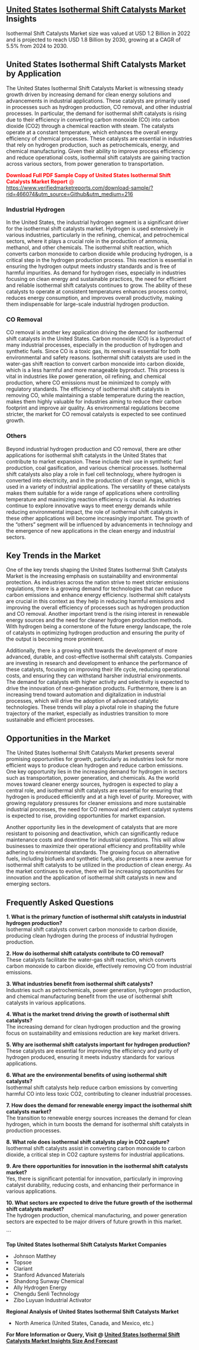 <h2><a href="https://www.verifiedmarketreports.com/download-sample/?rid=466074&amp;utm_source=Github&amp;utm_medium=216" target="_blank">United States Isothermal Shift Catalysts Market</a> Insights</h2><p>Isothermal Shift Catalysts Market size was valued at USD 1.2 Billion in 2022 and is projected to reach USD 1.8 Billion by 2030, growing at a CAGR of 5.5% from 2024 to 2030.</p><p><h2>United States Isothermal Shift Catalysts Market by Application</h2><p>The United States Isothermal Shift Catalysts Market is witnessing steady growth driven by increasing demand for clean energy solutions and advancements in industrial applications. These catalysts are primarily used in processes such as hydrogen production, CO removal, and other industrial processes. In particular, the demand for isothermal shift catalysts is rising due to their efficiency in converting carbon monoxide (CO) into carbon dioxide (CO2) through a chemical reaction with steam. The catalysts operate at a constant temperature, which enhances the overall energy efficiency of chemical processes. These catalysts are essential in industries that rely on hydrogen production, such as petrochemicals, energy, and chemical manufacturing. Given their ability to improve process efficiency and reduce operational costs, isothermal shift catalysts are gaining traction across various sectors, from power generation to transportation.<p><span class=""><span style="color: #ff0000;"><strong>Download Full PDF Sample Copy of United States Isothermal Shift Catalysts Market Report</strong> @ </span><a href="https://www.verifiedmarketreports.com/download-sample/?rid=466074&amp;utm_source=Github&amp;utm_medium=216" target="_blank">https://www.verifiedmarketreports.com/download-sample/?rid=466074&amp;utm_source=Github&amp;utm_medium=216</a></span></p></p><h3>Industrial Hydrogen</h3><p>In the United States, the industrial hydrogen segment is a significant driver for the isothermal shift catalysts market. Hydrogen is used extensively in various industries, particularly in the refining, chemical, and petrochemical sectors, where it plays a crucial role in the production of ammonia, methanol, and other chemicals. The isothermal shift reaction, which converts carbon monoxide to carbon dioxide while producing hydrogen, is a critical step in the hydrogen production process. This reaction is essential in ensuring the hydrogen output meets industry standards and is free of harmful impurities. As demand for hydrogen rises, especially in industries focusing on clean energy and sustainable practices, the need for efficient and reliable isothermal shift catalysts continues to grow. The ability of these catalysts to operate at consistent temperatures enhances process control, reduces energy consumption, and improves overall productivity, making them indispensable for large-scale industrial hydrogen production.<h3>CO Removal</h3><p>CO removal is another key application driving the demand for isothermal shift catalysts in the United States. Carbon monoxide (CO) is a byproduct of many industrial processes, especially in the production of hydrogen and synthetic fuels. Since CO is a toxic gas, its removal is essential for both environmental and safety reasons. Isothermal shift catalysts are used in the water-gas shift reaction to convert carbon monoxide into carbon dioxide, which is a less harmful and more manageable byproduct. This process is vital in industries like power generation, oil refining, and chemical production, where CO emissions must be minimized to comply with regulatory standards. The efficiency of isothermal shift catalysts in removing CO, while maintaining a stable temperature during the reaction, makes them highly valuable for industries aiming to reduce their carbon footprint and improve air quality. As environmental regulations become stricter, the market for CO removal catalysts is expected to see continued growth.<h3>Others</h3><p>Beyond industrial hydrogen production and CO removal, there are other applications for isothermal shift catalysts in the United States that contribute to market expansion. These include their use in synthetic fuel production, coal gasification, and various chemical processes. Isothermal shift catalysts also play a role in fuel cell technology, where hydrogen is converted into electricity, and in the production of clean syngas, which is used in a variety of industrial applications. The versatility of these catalysts makes them suitable for a wide range of applications where controlling temperature and maximizing reaction efficiency is crucial. As industries continue to explore innovative ways to meet energy demands while reducing environmental impact, the role of isothermal shift catalysts in these other applications will become increasingly important. The growth of the “others” segment will be influenced by advancements in technology and the emergence of new applications in the clean energy and industrial sectors.<h2>Key Trends in the Market</h2><p>One of the key trends shaping the United States Isothermal Shift Catalysts Market is the increasing emphasis on sustainability and environmental protection. As industries across the nation strive to meet stricter emissions regulations, there is a growing demand for technologies that can reduce carbon emissions and enhance energy efficiency. Isothermal shift catalysts are crucial in this context as they help in reducing harmful emissions and improving the overall efficiency of processes such as hydrogen production and CO removal. Another important trend is the rising interest in renewable energy sources and the need for cleaner hydrogen production methods. With hydrogen being a cornerstone of the future energy landscape, the role of catalysts in optimizing hydrogen production and ensuring the purity of the output is becoming more prominent.<p>Additionally, there is a growing shift towards the development of more advanced, durable, and cost-effective isothermal shift catalysts. Companies are investing in research and development to enhance the performance of these catalysts, focusing on improving their life cycle, reducing operational costs, and ensuring they can withstand harsher industrial environments. The demand for catalysts with higher activity and selectivity is expected to drive the innovation of next-generation products. Furthermore, there is an increasing trend toward automation and digitalization in industrial processes, which will drive the adoption of advanced catalytic technologies. These trends will play a pivotal role in shaping the future trajectory of the market, especially as industries transition to more sustainable and efficient processes.<h2>Opportunities in the Market</h2><p>The United States Isothermal Shift Catalysts Market presents several promising opportunities for growth, particularly as industries look for more efficient ways to produce clean hydrogen and reduce carbon emissions. One key opportunity lies in the increasing demand for hydrogen in sectors such as transportation, power generation, and chemicals. As the world moves toward cleaner energy sources, hydrogen is expected to play a central role, and isothermal shift catalysts are essential for ensuring that hydrogen is produced efficiently and at a high level of purity. Moreover, with growing regulatory pressures for cleaner emissions and more sustainable industrial processes, the need for CO removal and efficient catalyst systems is expected to rise, providing opportunities for market expansion.<p>Another opportunity lies in the development of catalysts that are more resistant to poisoning and deactivation, which can significantly reduce maintenance costs and downtime for industrial operations. This will allow businesses to maximize their operational efficiency and profitability while adhering to environmental standards. The growing focus on alternative fuels, including biofuels and synthetic fuels, also presents a new avenue for isothermal shift catalysts to be utilized in the production of clean energy. As the market continues to evolve, there will be increasing opportunities for innovation and the application of isothermal shift catalysts in new and emerging sectors.<h2>Frequently Asked Questions</h2><p><strong>1. What is the primary function of isothermal shift catalysts in industrial hydrogen production?</strong><br>Isothermal shift catalysts convert carbon monoxide to carbon dioxide, producing clean hydrogen during the process of industrial hydrogen production.</p><p><strong>2. How do isothermal shift catalysts contribute to CO removal?</strong><br>These catalysts facilitate the water-gas shift reaction, which converts carbon monoxide to carbon dioxide, effectively removing CO from industrial emissions.</p><p><strong>3. What industries benefit from isothermal shift catalysts?</strong><br>Industries such as petrochemicals, power generation, hydrogen production, and chemical manufacturing benefit from the use of isothermal shift catalysts in various applications.</p><p><strong>4. What is the market trend driving the growth of isothermal shift catalysts?</strong><br>The increasing demand for clean hydrogen production and the growing focus on sustainability and emissions reduction are key market drivers.</p><p><strong>5. Why are isothermal shift catalysts important for hydrogen production?</strong><br>These catalysts are essential for improving the efficiency and purity of hydrogen produced, ensuring it meets industry standards for various applications.</p><p><strong>6. What are the environmental benefits of using isothermal shift catalysts?</strong><br>Isothermal shift catalysts help reduce carbon emissions by converting harmful CO into less toxic CO2, contributing to cleaner industrial processes.</p><p><strong>7. How does the demand for renewable energy impact the isothermal shift catalysts market?</strong><br>The transition to renewable energy sources increases the demand for clean hydrogen, which in turn boosts the demand for isothermal shift catalysts in production processes.</p><p><strong>8. What role does isothermal shift catalysts play in CO2 capture?</strong><br>Isothermal shift catalysts assist in converting carbon monoxide to carbon dioxide, a critical step in CO2 capture systems for industrial applications.</p><p><strong>9. Are there opportunities for innovation in the isothermal shift catalysts market?</strong><br>Yes, there is significant potential for innovation, particularly in improving catalyst durability, reducing costs, and enhancing their performance in various applications.</p><p><strong>10. What sectors are expected to drive the future growth of the isothermal shift catalysts market?</strong><br>The hydrogen production, chemical manufacturing, and power generation sectors are expected to be major drivers of future growth in this market.</p>```</p><p><strong>Top United States Isothermal Shift Catalysts Market Companies</strong></p><div data-test-id=""><p><li>Johnson Matthey</li><li> Topsoe</li><li> Clariant</li><li> Stanford Advanced Materials</li><li> Shandong Sunway Chemical</li><li> Ally Hydrogen Energy</li><li> Chengdu Senli Technology</li><li> Zibo Luyuan Industrial Activator</li></p><div><strong>Regional Analysis of&nbsp;United States Isothermal Shift Catalysts Market</strong></div><ul><li dir="ltr"><p dir="ltr">North America&nbsp;(United States, Canada, and Mexico, etc.)</p></li></ul><p><strong>For More Information or Query, Visit @&nbsp;</strong><strong><a href="https://www.verifiedmarketreports.com/product/isothermal-shift-catalysts-market/?utm_source=Github&amp;utm_medium=216" target="_blank">United States Isothermal Shift Catalysts Market Insights Size And Forecast</a></strong></p></div>
